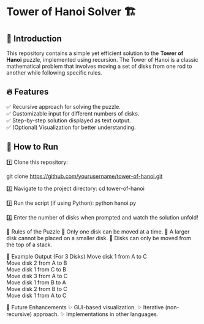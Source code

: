 # Tower of Hanoi Solver 🏗️  

## 📌 Introduction  
This repository contains a simple yet efficient solution to the **Tower of Hanoi** puzzle, implemented using recursion. The Tower of Hanoi is a classic mathematical problem that involves moving a set of disks from one rod to another while following specific rules.  

## 🔥 Features  
✅ Recursive approach for solving the puzzle.  
✅ Customizable input for different numbers of disks.  
✅ Step-by-step solution displayed as text output.  
✅ (Optional) Visualization for better understanding.  

## 🚀 How to Run  
1️⃣ Clone this repository:  


   git clone https://github.com/yourusername/tower-of-hanoi.git  

2️⃣ Navigate to the project directory:
cd tower-of-hanoi  

3️⃣ Run the script (if using Python):
python hanoi.py  

4️⃣ Enter the number of disks when prompted and watch the solution unfold!

📜 Rules of the Puzzle
🔹 Only one disk can be moved at a time.
🔹 A larger disk cannot be placed on a smaller disk.
🔹 Disks can only be moved from the top of a stack.

📌 Example Output (For 3 Disks)
Move disk 1 from A to C  
Move disk 2 from A to B  
Move disk 1 from C to B  
Move disk 3 from A to C  
Move disk 1 from B to A  
Move disk 2 from B to C  
Move disk 1 from A to C  

🚧 Future Enhancements
✨ GUI-based visualization.
✨ Iterative (non-recursive) approach.
✨ Implementations in other languages.
